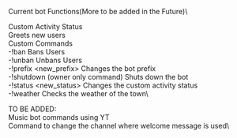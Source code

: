 Current bot Functions(More to be added in the Future)\

Custom Activity Status\
Greets new users\
Custom Commands\
    -!ban <user> <reason>               Bans Users\
    -!unban <userid>                    Unbans Users\
    -!prefix <new_prefix>               Changes the bot prefix\
    -!shutdown (owner only command)     Shuts down the bot\
    -!status <new_status>               Changes the custom activity status\
    -!weather <town> <state>            Checks the weather of the town\

TO BE ADDED:\
    Music bot commands using YT\
    Command to change the channel where welcome message is used\
